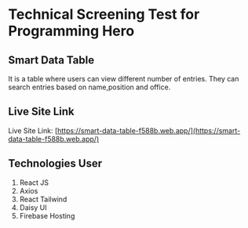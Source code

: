 # Technical Screening Test for Programming Hero

## Smart Data Table

It is a table where users can view different number of entries. They can search entries based on name,position and office.

## Live Site Link

Live Site Link: [https://smart-data-table-f588b.web.app/](https://smart-data-table-f588b.web.app/)

## Technologies User

1. React JS
2. Axios
3. React Tailwind
4. Daisy UI
5. Firebase Hosting
